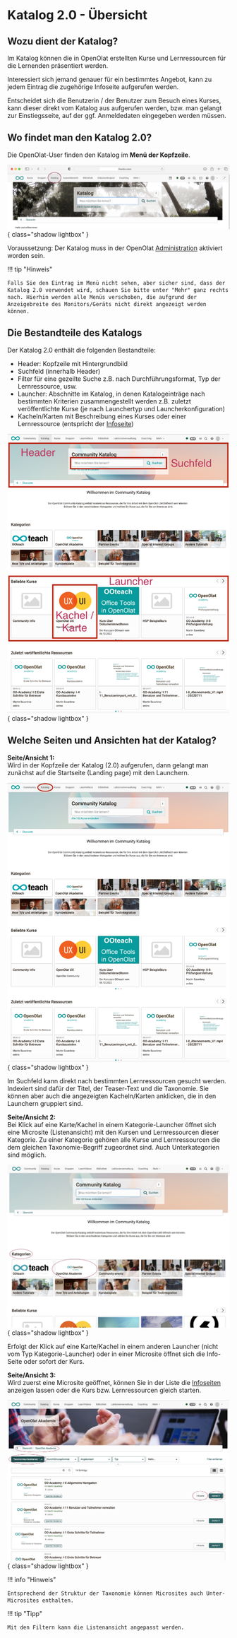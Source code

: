 # Katalog 2.0 - Übersicht


## Wozu dient der Katalog?

Im Katalog können die in OpenOlat erstellten Kurse und Lernressourcen für die Lernenden präsentiert werden.

Interessiert sich jemand genauer für ein bestimmtes Angebot, kann zu jedem Eintrag die zugehörige Infoseite aufgerufen werden.

Entscheidet sich die Benutzerin / der Benutzer zum Besuch eines Kurses, kann dieser direkt vom Katalog aus aufgerufen werden, bzw. man gelangt zur Einstiegsseite, auf der ggf. Anmeldedaten eingegeben werden müssen.

## Wo findet man den Katalog 2.0?

Die OpenOlat-User finden den Katalog im **Menü der Kopfzeile**.

![catalog20_kopfzeilenmenu_v1_de.png](assets/catalog20_kopfzeilenmenu_v1_de.png){ class="shadow lightbox" }

Voraussetzung: Der Katalog muss in der OpenOlat [Administration](../../manual_admin/administration/Modules_Catalog_2.0.de.md) aktiviert worden sein. 

!!! tip "Hinweis"

    Falls Sie den Eintrag im Menü nicht sehen, aber sicher sind, dass der Katalog 2.0 verwendet wird, schauen Sie bitte unter "Mehr" ganz rechts nach. Hierhin werden alle Menüs verschoben, die aufgrund der Anzeigebreite des Monitors/Geräts nicht direkt angezeigt werden können.


## Die Bestandteile des Katalogs

Der Katalog 2.0 enthält die folgenden Bestandteile:

- Header: Kopfzeile mit Hintergrundbild
- Suchfeld (innerhalb Header)
- Filter für eine gezeilte Suche z.B. nach  Durchführungsformat, Typ der Lernressource, usw.
- Launcher: Abschnitte im Katalog, in denen Katalogeinträge nach bestimmten Kriterien zusammengestellt werden z.B. zuletzt veröffentlichte Kurse (je nach Launchertyp und Launcherkonfiguration)
- Kacheln/Karten mit Beschreibung eines Kurses oder einer Lernressource (entspricht der [Infoseite](../learningresources/Info_page.de.md))

![catalog20_bestandteile_v1_de.png](assets/catalog20_bestandteile_v1_de.png){ class="shadow lightbox" }



## Welche Seiten und Ansichten hat der Katalog?

**Seite/Ansicht 1:**<br>
Wird in der Kopfzeile der Katalog (2.0) aufgerufen, dann gelangt man zunächst auf die Startseite (Landing page) mit den Launchern.

![catalog20_startseite_v1_de.png](assets/catalog20_startseite_v1_de.png){ class="shadow lightbox" }

Im Suchfeld kann direkt nach bestimmten Lernressourcen gesucht werden. Indexiert sind dafür der Titel, der Teaser-Text und die Taxonomie. Sie können aber auch die angezeigten Kacheln/Karten anklicken, die in den Launchern gruppiert sind.

**Seite/Ansicht 2:**<br>
Bei Klick auf eine Karte/Kachel in einem Kategorie-Launcher öffnet sich eine Microsite (Listenansicht) mit den Kursen und Lernressourcen dieser Kategorie. Zu einer Kategorie gehören alle Kurse und Lernressourcen die dem gleichen Taxonomie-Begriff zugeordnet sind. Auch Unterkategorien sind möglich.

![catalog20_katagorielauncher_v1_de.png](assets/catalog20_katagorielauncher_v1_de.png){ class="shadow lightbox" }

Erfolgt der Klick auf eine Karte/Kachel in einem anderen Launcher (nicht vom Typ Kategorie-Launcher) oder in einer Microsite öffnet sich die Info-Seite oder sofort der Kurs.

**Seite/Ansicht 3:**<br>
Wird zuerst eine Microsite geöffnet, können Sie in der Liste die [Infoseiten](../learningresources/Info_page.de.md) anzeigen lassen oder die Kurs bzw. Lernressourcen gleich starten. 

![catalog20_microsite_v1_de.png](assets/catalog20_microsite_v1_de.png){ class="shadow lightbox" }

!!! info "Hinweis"

    Entsprechend der Struktur der Taxonomie können Microsites auch Unter-Microsites enthalten. 


!!! tip "Tipp"

    Mit den Filtern kann die Listenansicht angepasst werden.



